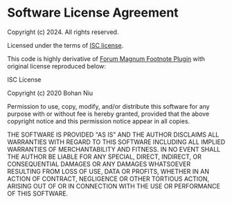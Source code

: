 Software License Agreement
==========================

Copyright (c) 2024. All rights reserved.

Licensed under the terms of [ISC license](https://opensource.org/licenses/ISC).

This code is highly derivative of [Forum Magnum Footnote Plugin](https://github.com/ForumMagnum/ForumMagnum/tree/master/public/lesswrong-editor/src/ckeditor5-footnote/src) with original license reproduced below:

ISC License

Copyright (c) 2020 Bohan Niu

Permission to use, copy, modify, and/or distribute this software for any
purpose with or without fee is hereby granted, provided that the above
copyright notice and this permission notice appear in all copies.

THE SOFTWARE IS PROVIDED "AS IS" AND THE AUTHOR DISCLAIMS ALL WARRANTIES WITH
REGARD TO THIS SOFTWARE INCLUDING ALL IMPLIED WARRANTIES OF MERCHANTABILITY
AND FITNESS. IN NO EVENT SHALL THE AUTHOR BE LIABLE FOR ANY SPECIAL, DIRECT,
INDIRECT, OR CONSEQUENTIAL DAMAGES OR ANY DAMAGES WHATSOEVER RESULTING FROM
LOSS OF USE, DATA OR PROFITS, WHETHER IN AN ACTION OF CONTRACT, NEGLIGENCE OR
OTHER TORTIOUS ACTION, ARISING OUT OF OR IN CONNECTION WITH THE USE OR
PERFORMANCE OF THIS SOFTWARE.
